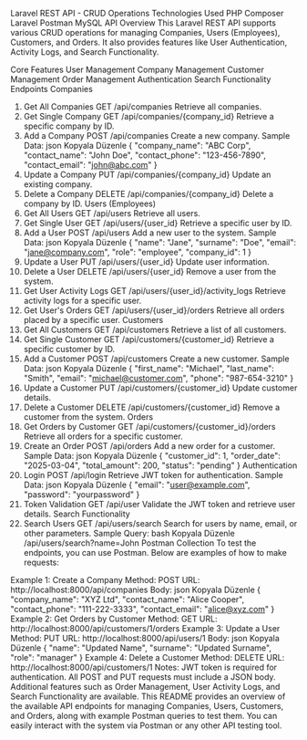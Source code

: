 Laravel REST API - CRUD Operations
Technologies Used
PHP
Composer
Laravel
Postman
MySQL
API Overview
This Laravel REST API supports various CRUD operations for managing Companies, Users (Employees), Customers, and Orders. It also provides features like User Authentication, Activity Logs, and Search Functionality.

Core Features
User Management
Company Management
Customer Management
Order Management
Authentication
Search Functionality
Endpoints
Companies
1. Get All Companies
GET /api/companies
Retrieve all companies.
2. Get Single Company
GET /api/companies/{company_id}
Retrieve a specific company by ID.
3. Add a Company
POST /api/companies
Create a new company.
Sample Data:
json
Kopyala
Düzenle
{
  "company_name": "ABC Corp",
  "contact_name": "John Doe",
  "contact_phone": "123-456-7890",
  "contact_email": "john@abc.com"
}
4. Update a Company
PUT /api/companies/{company_id}
Update an existing company.
5. Delete a Company
DELETE /api/companies/{company_id}
Delete a company by ID.
Users (Employees)
1. Get All Users
GET /api/users
Retrieve all users.
2. Get Single User
GET /api/users/{user_id}
Retrieve a specific user by ID.
3. Add a User
POST /api/users
Add a new user to the system.
Sample Data:
json
Kopyala
Düzenle
{
  "name": "Jane",
  "surname": "Doe",
  "email": "jane@company.com",
  "role": "employee",
  "company_id": 1
}
4. Update a User
PUT /api/users/{user_id}
Update user information.
5. Delete a User
DELETE /api/users/{user_id}
Remove a user from the system.
6. Get User Activity Logs
GET /api/users/{user_id}/activity_logs
Retrieve activity logs for a specific user.
7. Get User's Orders
GET /api/users/{user_id}/orders
Retrieve all orders placed by a specific user.
Customers
1. Get All Customers
GET /api/customers
Retrieve a list of all customers.
2. Get Single Customer
GET /api/customers/{customer_id}
Retrieve a specific customer by ID.
3. Add a Customer
POST /api/customers
Create a new customer.
Sample Data:
json
Kopyala
Düzenle
{
  "first_name": "Michael",
  "last_name": "Smith",
  "email": "michael@customer.com",
  "phone": "987-654-3210"
}
4. Update a Customer
PUT /api/customers/{customer_id}
Update customer details.
5. Delete a Customer
DELETE /api/customers/{customer_id}
Remove a customer from the system.
Orders
1. Get Orders by Customer
GET /api/customers/{customer_id}/orders
Retrieve all orders for a specific customer.
2. Create an Order
POST /api/orders
Add a new order for a customer.
Sample Data:
json
Kopyala
Düzenle
{
  "customer_id": 1,
  "order_date": "2025-03-04",
  "total_amount": 200,
  "status": "pending"
}
Authentication
1. Login
POST /api/login
Retrieve JWT token for authentication.
Sample Data:
json
Kopyala
Düzenle
{
  "email": "user@example.com",
  "password": "yourpassword"
}
2. Token Validation
GET /api/user
Validate the JWT token and retrieve user details.
Search Functionality
1. Search Users
GET /api/users/search
Search for users by name, email, or other parameters.
Sample Query:
bash
Kopyala
Düzenle
/api/users/search?name=John
Postman Collection
To test the endpoints, you can use Postman. Below are examples of how to make requests:

Example 1: Create a Company
Method: POST
URL: http://localhost:8000/api/companies
Body:
json
Kopyala
Düzenle
{
  "company_name": "XYZ Ltd",
  "contact_name": "Alice Cooper",
  "contact_phone": "111-222-3333",
  "contact_email": "alice@xyz.com"
}
Example 2: Get Orders by Customer
Method: GET
URL: http://localhost:8000/api/customers/1/orders
Example 3: Update a User
Method: PUT
URL: http://localhost:8000/api/users/1
Body:
json
Kopyala
Düzenle
{
  "name": "Updated Name",
  "surname": "Updated Surname",
  "role": "manager"
}
Example 4: Delete a Customer
Method: DELETE
URL: http://localhost:8000/api/customers/1
Notes:
JWT token is required for authentication.
All POST and PUT requests must include a JSON body.
Additional features such as Order Management, User Activity Logs, and Search Functionality are available.
This README provides an overview of the available API endpoints for managing Companies, Users, Customers, and Orders, along with example Postman queries to test them. You can easily interact with the system via Postman or any other API testing tool.
